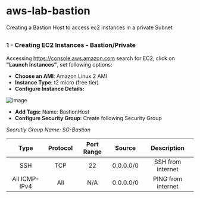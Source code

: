 # aws-lab-bastion
Creating a Bastion Host to access ec2 instances in a private Subnet
##

### 1  - Creating EC2 Instances - Bastion/Private

Accessing https://console.aws.amazon.com search for EC2, click on **"Launch Instances"**, set following options:

- **Choose an AMI**: Amazon Linux 2 AMI
- **Instance Type**: t2 micro (free tier)
- **Configure Instance Details:** 

![image](https://user-images.githubusercontent.com/48591555/153864770-6504fa6f-1d2f-42da-a0f8-b5dfb55089eb.png)
- **Add Tags:** Name: BastionHost
- **Configure Security Group**:  Create following Security Group

_Secrutiy Group Name: SG-Bastion_

Type  | Protocol  | Port Range  | Source  | Description
:----:| :--------:| :----------:| :------:|:----------:| 
SSH   | TCP       | 22          | 0.0.0.0/0 | SSH from internet
All ICMP-IPv4 | All | N/A | 0.0.0.0/0 | PING from internet

